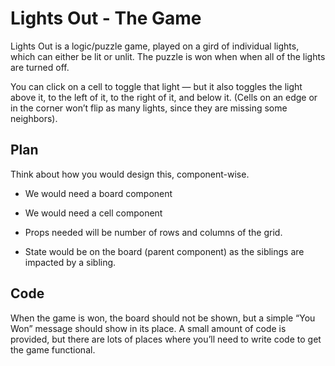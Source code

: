 # Lights Out - The Game
Lights Out is a logic/puzzle game, played on a gird of individual lights, which can either be lit or unlit. The puzzle is won when when all of the lights are turned off.

You can click on a cell to toggle that light — but it also toggles the light above it, to the left of it, to the right of it, and below it. (Cells on an edge or in the corner won’t flip as many lights, since they are missing some neighbors).

## Plan
Think about how you would design this, component-wise.

- We would need a board component
- We would need a cell component

- Props needed will be number of rows and columns of the grid. 
- State would be on the board (parent component) as the siblings are impacted by a sibling.

## Code
When the game is won, the board should not be shown, but a simple “You Won” message should show in its place.
A small amount of code is provided, but there are lots of places where you’ll need to write code to get the game functional.